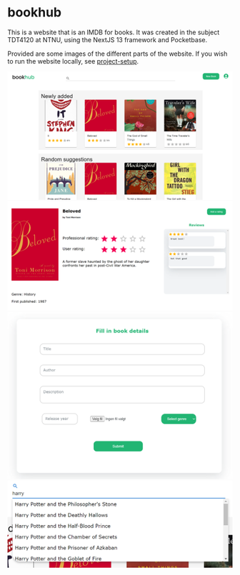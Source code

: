 # bookhub

This is a website that is an IMDB for books. It was created in the subject TDT4120 at NTNU, using the NextJS 13 framework and Pocketbase.

Provided are some images of the different parts of the website. If you wish to run the website locally, see [project-setup](/docs/project-setup.md).

![Main page](/docs/img/main-page.png)
![Book page](/docs/img/book-page.png)
![New book](/docs/img/new-book.png)
![Search](/docs/img/search.png)